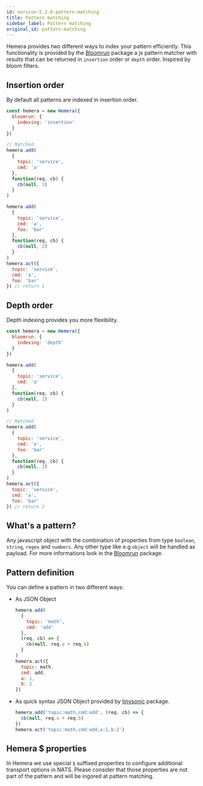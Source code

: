 ```yaml
---
id: version-5.3.0-pattern-matching
title: Pattern matching
sidebar_label: Pattern matching
original_id: pattern-matching
---
```


Hemera provides two different ways to index your pattern efficiently. This functionality is provided by the [Bloomrun](https://github.com/mcollina/bloomrun) package a js pattern matcher with results that can be returned in `insertion` order or `depth` order. Inspired by bloom filters.

## Insertion order

By default all patterns are indexed in insertion order.

```js
const hemera = new Hemera({
  bloomrun: {
    indexing: 'insertion'
  }
})

// Matched
hemera.add(
  {
    topic: 'service',
    cmd: 'a'
  },
  function(req, cb) {
    cb(null, 1)
  }
)

hemera.add(
  {
    topic: 'service',
    cmd: 'a',
    foo: 'bar'
  },
  function(req, cb) {
    cb(null, 2)
  }
)
hemera.act({
  topic: 'service',
  cmd: 'a',
  foo: 'bar'
}) // return 1
```

## Depth order

Depth indexing provides you more flexibility.

```js
const hemera = new Hemera({
  bloomrun: {
    indexing: 'depth'
  }
})

hemera.add(
  {
    topic: 'service',
    cmd: 'a'
  },
  function(req, cb) {
    cb(null, 1)
  }
)

// Matched
hemera.add(
  {
    topic: 'service',
    cmd: 'a',
    foo: 'bar'
  },
  function(req, cb) {
    cb(null, 2)
  }
)
hemera.act({
  topic: 'service',
  cmd: 'a',
  foo: 'bar'
}) // return 2
```

## What's a pattern?

Any javascript object with the combination of properties from type `boolean`, `string`, `regex` and `numbers`. Any other type like e.g `object` will be handled as payload. For more informations look in the [Bloomrun](https://github.com/mcollina/bloomrun) package.

## Pattern definition

You can define a pattern in two different ways:

* As JSON Object

  ```js
  hemera.add(
    {
      topic: 'math',
      cmd: 'add'
    },
    (req, cb) => {
      cb(null, req.a + req.b)
    }
  )
  hemera.act({
    topic: math,
    cmd: add,
    a: 1,
    b: 2
  })
  ```

* As quick syntax JSON Object provided by [tinysonic](https://github.com/mcollina/tinysonic) package.
  ```js
  hemera.add('topic:math,cmd:add', (req, cb) => {
    cb(null, req.a + req.b)
  })
  hemera.act('topic:math,cmd:add,a:1,b:2')
  ```

## Hemera $ properties

In Hemera we use special `$` suffixed properties to configure additional transport options in NATS. Please consider that those properties are not part of the pattern and will be ingored at pattern matching.
